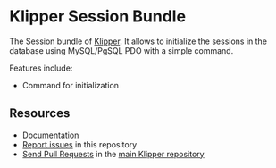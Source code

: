 Klipper Session Bundle
======================

The Session bundle of [Klipper](https://klipper.dev).
It allows to initialize the sessions in the database using MySQL/PgSQL PDO with a simple command.

Features include:

- Command for initialization

Resources
---------

- [Documentation](Resources/doc/index.md)
- [Report issues](https://github.com/klipperdev/session-bundle/issues) in this repository
- [Send Pull Requests](https://github.com/klipperdev/klipper/pulls) in the
  [main Klipper repository](https://github.com/klipperdev/klipper)
